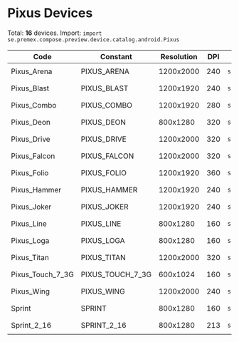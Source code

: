 # Pixus Devices

Total: **16** devices. Import: `import se.premex.compose.preview.device.catalog.android.Pixus`

| Code | Constant | Resolution | DPI | Compose Spec | Preview Usage |
|------|----------|------------|-----|-------------|---------------|
| Pixus_Arena | PIXUS_ARENA | 1200x2000 | 240 | `spec:width=1200px,height=2000px,dpi=240` | `@Preview(device = Pixus.PIXUS_ARENA)` |
| Pixus_Blast | PIXUS_BLAST | 1200x1920 | 240 | `spec:width=1200px,height=1920px,dpi=240` | `@Preview(device = Pixus.PIXUS_BLAST)` |
| Pixus_Combo | PIXUS_COMBO | 1200x1920 | 280 | `spec:width=1200px,height=1920px,dpi=280` | `@Preview(device = Pixus.PIXUS_COMBO)` |
| Pixus_Deon | PIXUS_DEON | 800x1280 | 320 | `spec:width=800px,height=1280px,dpi=320` | `@Preview(device = Pixus.PIXUS_DEON)` |
| Pixus_Drive | PIXUS_DRIVE | 1200x2000 | 320 | `spec:width=1200px,height=2000px,dpi=320` | `@Preview(device = Pixus.PIXUS_DRIVE)` |
| Pixus_Falcon | PIXUS_FALCON | 1200x2000 | 320 | `spec:width=1200px,height=2000px,dpi=320` | `@Preview(device = Pixus.PIXUS_FALCON)` |
| Pixus_Folio | PIXUS_FOLIO | 1200x1920 | 360 | `spec:width=1200px,height=1920px,dpi=360` | `@Preview(device = Pixus.PIXUS_FOLIO)` |
| Pixus_Hammer | PIXUS_HAMMER | 1200x1920 | 240 | `spec:width=1200px,height=1920px,dpi=240` | `@Preview(device = Pixus.PIXUS_HAMMER)` |
| Pixus_Joker | PIXUS_JOKER | 1200x1920 | 240 | `spec:width=1200px,height=1920px,dpi=240` | `@Preview(device = Pixus.PIXUS_JOKER)` |
| Pixus_Line | PIXUS_LINE | 800x1280 | 160 | `spec:width=800px,height=1280px,dpi=160` | `@Preview(device = Pixus.PIXUS_LINE)` |
| Pixus_Loga | PIXUS_LOGA | 800x1280 | 160 | `spec:width=800px,height=1280px,dpi=160` | `@Preview(device = Pixus.PIXUS_LOGA)` |
| Pixus_Titan | PIXUS_TITAN | 1200x2000 | 320 | `spec:width=1200px,height=2000px,dpi=320` | `@Preview(device = Pixus.PIXUS_TITAN)` |
| Pixus_Touch_7_3G | PIXUS_TOUCH_7_3G | 600x1024 | 160 | `spec:width=600px,height=1024px,dpi=160` | `@Preview(device = Pixus.PIXUS_TOUCH_7_3G)` |
| Pixus_Wing | PIXUS_WING | 1200x2000 | 240 | `spec:width=1200px,height=2000px,dpi=240` | `@Preview(device = Pixus.PIXUS_WING)` |
| Sprint | SPRINT | 800x1280 | 160 | `spec:width=800px,height=1280px,dpi=160` | `@Preview(device = Pixus.SPRINT)` |
| Sprint_2_16 | SPRINT_2_16 | 800x1280 | 213 | `spec:width=800px,height=1280px,dpi=213` | `@Preview(device = Pixus.SPRINT_2_16)` |

<!-- Generated automatically. Do not edit manually. -->
